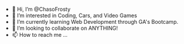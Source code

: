 - 👋 Hi, I’m @ChasoFrosty
- 👀 I’m interested in Coding, Cars, and Video Games
- 🌱 I’m currently learning Web Development through GA's Bootcamp.
- 💞️ I’m looking to collaborate on ANYTHING!
- 📫 How to reach me ...

<!---
ChasoFrosty/ChasoFrosty is a ✨ special ✨ repository because its `README.md` (this file) appears on your GitHub profile.
You can click the Preview link to take a look at your changes.
--->
